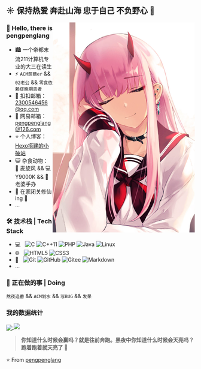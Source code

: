## ☀ 保持热爱 奔赴山海 忠于自己 不负野心 🌊
<img align="right" alt="" src="./img/avatar_back-2.jpg" style="@media (min-width: 960px){display:none;}" width="380px" height="560px"/>

### 👋 Hello, there is pengpenglang
- 🏙 一个帝都末流211计算机专业的大三在读生
- ⚡ `ACM蒟蒻er` && `02老公` && `零食依赖症晚期患者`
- 💬 扣扣邮箱：[2300546456@qq.com](mailto:2300546456@qq.com)
- 📮 网易邮箱：[pengpenglang@126.com](mailto:pengpenglang@126.com)
- ⭐ 个人博客： [Hexo搭建的小破站](https://pengpenglang.cn/)
- 😺 杂食动物： 🍹 麦旋风 && 💻 Y9000K && 🎁 老婆手办
- 📆 在家闭关修仙ing 👘
- ...


### 🛠 技术栈 | Tech Stack
- 💻 &#160; 
![C](https://img.shields.io/badge/C-%E8%AF%AD%E8%A8%80-red)
![C++11](https://img.shields.io/badge/C%2B%2B-11-blue)
![PHP](https://img.shields.io/badge/PHP-5-brightgreen)
![Java](https://img.shields.io/badge/-Java-333333?style=flat&logo=Java&logoColor=007396)
![Linux](https://img.shields.io/badge/-Linux-333333?style=flat&logo=Linux&logoColor=FCC624)
- 🌐 &#160; 
![HTML5](https://img.shields.io/badge/-HTML5-333333?style=flat&logo=HTML5)
![CSS3](https://img.shields.io/badge/-CSS3-333333?style=flat&logo=CSS3)
- 🔧 &#160;
![Git](https://img.shields.io/badge/-Git-333333?style=flat&logo=git)
![GitHub](https://img.shields.io/badge/-GitHub-333333?style=flat&logo=github)
![Gitee](https://img.shields.io/badge/-Gitee-333333?style=flat&logo=gitee)
![Markdown](https://img.shields.io/badge/-Markdown-333333?style=flat&logo=markdown)
- ...

### 🎨 正在做的事 | Doing
`熬夜追番` && `ACM划水` && `写BUG` && `发呆`

### 我的数据统计

<a href="https://github.com/anuraghazra/github-readme-stats">
  <img align="center"  src="https://github-readme-stats.vercel.app/api?username=pengpenglang&count_private=true&show_icons=true&theme=flag-india&show_owner=true" style="width:50%!important" / >

</a>

<a href="https://github.com/anuraghazra/github-readme-stats">
  <img src="https://github-readme-stats.vercel.app/api/top-langs/?username=pengpenglang&layout=compact&hide=html"/>
</a>

> **你知道什么时候会赢吗？就是往前奔跑。黑夜中你知道什么时候会天亮吗？跑着跑着就天亮了 🏃**


⭐️ From [pengpenglang](https://github.com/pengpenglang)

